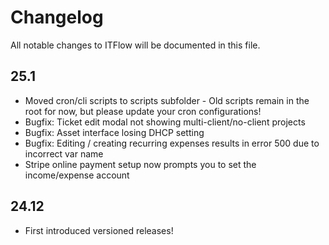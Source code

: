 # Changelog

All notable changes to ITFlow will be documented in this file.

## 25.1
- Moved cron/cli scripts to scripts subfolder - Old scripts remain in the root for now, but please update your cron configurations!
- Bugfix: Ticket edit modal not showing multi-client/no-client projects
- Bugfix: Asset interface losing DHCP setting
- Bugfix: Editing / creating recurring expenses results in error 500 due to incorrect var name
- Stripe online payment setup now prompts you to set the income/expense account

## 24.12

- First introduced versioned releases!
